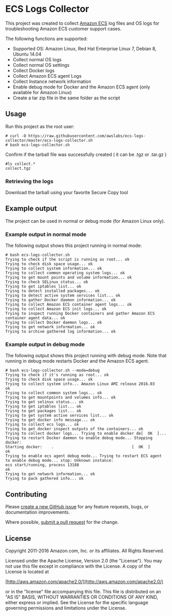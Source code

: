 # ECS Logs Collector

This project was created to collect [Amazon ECS](https://aws.amazon.com/ecs) log files and OS logs for troubleshooting Amazon ECS customer support cases.

The following functions are supported:

* Supported OS: Amazon Linux, Red Hat Enterprise Linux 7, Debian 8, Ubuntu 14.04
* Collect normal OS logs
* Collect normal OS settings 
* Collect Docker logs
* Collect Amazon ECS agent Logs
* Collect Instance network information
* Enable debug mode for Docker and the Amazon ECS agent (only available for Amazon Linux)
* Create a tar zip file in the same folder as the script

## Usage
Run this project as the root user:

```
# curl -O https://raw.githubusercontent.com/awslabs/ecs-logs-collector/master/ecs-logs-collector.sh
# bash ecs-logs-collector.sh
```

Confirm if the tarball file was successfully created ( it can be .tgz or .tar.gz )

```
#ls collect.*
collect.tgz
```
### Retrieving the logs

Download the tarball using your favorite Secure Copy tool

## Example output
The project can be used in normal or debug mode (for Amazon Linux only).

### Example output in normal mode
The following output shows this project running in normal mode:

```
# bash ecs-logs-collector.sh
Trying to check if the script is running as root... ok
Trying to check disk space usage... ok
Trying to collect system information... ok
Trying to collect common operating system logs... ok
Trying to get mount points and volume information... ok
Trying to check SELinux status... ok
Trying to get iptables list... ok
Trying to detect installed packages... ok
Trying to detect active system services list... ok
Trying to gather Docker daemon information... ok
Trying to collect Amazon ECS container agent logs... ok
Trying to collect Amazon ECS init logs... ok
Trying to inspect running Docker containers and gather Amazon ECS container agent data... ok
Trying to collect Docker daemon logs... ok
Trying to get network information... ok
Trying to archive gathered log information... ok
```

### Example output in debug mode
The following output shows this project running with debug mode. Note that running in debug mode restarts Docker and the Amazon ECS agent.

```
# bash ecs-logs-collector.sh --mode=debug
Trying to check if it's running as root... ok
Trying to check disk space usage... ok
Trying to collect system info... Amazon Linux AMI release 2016.03
ok
Trying to collect common system logs... ok
Trying to get mountpoints and volumes info... ok
Trying to get selinux status... ok
Trying to get iptables list... ok
Trying to get packages list... ok
Trying to get system active services list... ok
Trying to get docker info message... ok
Trying to collect ecs logs... ok
Trying to get docker inspect outputs of the containers... ok
Trying to collect docker logs... Trying to enable docker de[  OK  ]... Trying to restart Docker daemon to enable debug mode... Stopping docker:
Starting docker:	.                                  [  OK  ]
ok
Trying to enable ecs agent debug mode... Trying to restart ECS agent to enable debug mode... stop: Unknown instance:
ecs start/running, process 13188
ok
Trying to get network information... ok
Trying to pack gathered info... ok
```

## Contributing

Please [create a new GitHub issue](https://github.com/awslabs/ecs-logs-collector/issues/new) for any feature requests, bugs, or documentation improvements.

Where possible, [submit a pull request](https://help.github.com/articles/creating-a-pull-request-from-a-fork/) for the change.

## License

Copyright 2011-2016 Amazon.com, Inc. or its affiliates. All Rights Reserved.

Licensed under the Apache License, Version 2.0 (the "License"). You may not use this file except in compliance with the License. A copy of the License is located at

[http://aws.amazon.com/apache2.0/](http://aws.amazon.com/apache2.0/)

or in the "license" file accompanying this file. This file is distributed on an "AS IS" BASIS, WITHOUT WARRANTIES OR CONDITIONS OF ANY KIND, either express or implied. See the License for the specific language governing permissions and limitations under the License.
